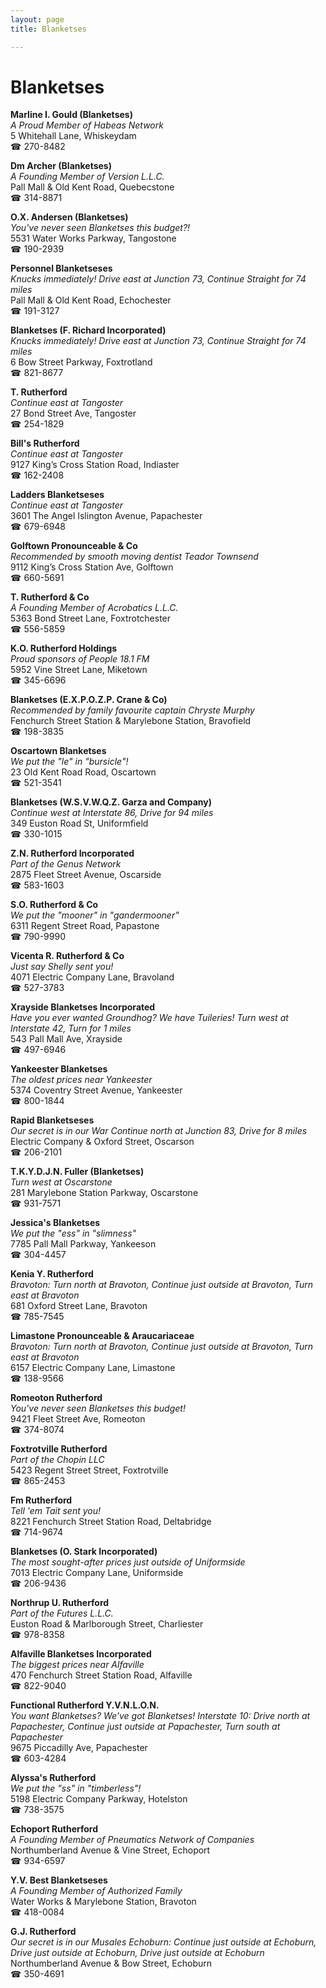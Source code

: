 ```yaml
---
layout: page 
title: Blanketses

---
```



# Blanketses


 **Marline I. Gould (Blanketses)**  
_A Proud Member of Habeas Network_  
5 Whitehall Lane, Whiskeydam  
☎ 270-8482

**Dm Archer (Blanketses)**  
_A Founding Member of Version L.L.C._  
Pall Mall & Old Kent Road, Quebecstone  
☎ 314-8871

**O.X. Andersen (Blanketses)**  
_You've never seen Blanketses this budget?!_  
5531 Water Works Parkway, Tangostone  
☎ 190-2939

**Personnel Blanketseses**  
_Knucks immediately! 
Drive east at Junction 73, Continue Straight for 74 miles_  
Pall Mall & Old Kent Road, Echochester  
☎ 191-3127

**Blanketses (F. Richard Incorporated)**  
_Knucks immediately! 
Drive east at Junction 73, Continue Straight for 74 miles_  
6 Bow Street Parkway, Foxtrotland  
☎ 821-8677

**T. Rutherford**  
_Continue east at Tangoster_  
27 Bond Street Ave, Tangoster  
☎ 254-1829

**Bill's Rutherford**  
_Continue east at Tangoster_  
9127 King’s Cross Station Road, Indiaster  
☎ 162-2408

**Ladders Blanketseses**  
_Continue east at Tangoster_  
3601 The Angel Islington Avenue, Papachester  
☎ 679-6948

**Golftown Pronounceable & Co**  
_Recommended by smooth moving dentist Teador Townsend_  
9112 King’s Cross Station Ave, Golftown  
☎ 660-5691

**T. Rutherford & Co**  
_A Founding Member of Acrobatics L.L.C._  
5363 Bond Street Lane, Foxtrotchester  
☎ 556-5859

**K.O. Rutherford Holdings**  
_Proud sponsors of People 18.1 FM_  
5952 Vine Street Lane, Miketown  
☎ 345-6696

**Blanketses (E.X.P.O.Z.P. Crane & Co)**  
_Recommended by family favourite captain Chryste Murphy_  
Fenchurch Street Station & Marylebone Station, Bravofield  
☎ 198-3835

**Oscartown Blanketses**  
_We put the "le" in "bursicle"!_  
23 Old Kent Road Road, Oscartown  
☎ 521-3541

**Blanketses (W.S.V.W.Q.Z. Garza and Company)**  
_Continue west at Interstate 86, Drive for 94 miles_  
349 Euston Road St, Uniformfield  
☎ 330-1015

**Z.N. Rutherford Incorporated**  
_Part of the Genus Network_  
2875 Fleet Street Avenue, Oscarside  
☎ 583-1603

**S.O. Rutherford & Co**  
_We put the "mooner" in "gandermooner"_  
6311 Regent Street Road, Papastone  
☎ 790-9990

**Vicenta R. Rutherford & Co**  
_Just say Shelly sent you!_  
4071 Electric Company Lane, Bravoland  
☎ 527-3783

**Xrayside Blanketses Incorporated**  
_Have you ever wanted Groundhog? We have Tuileries! 
Turn west at Interstate 42, Turn for 1 miles_  
543 Pall Mall Ave, Xrayside  
☎ 497-6946

**Yankeester Blanketses**  
_The oldest prices near Yankeester_  
5374 Coventry Street Avenue, Yankeester  
☎ 800-1844

**Rapid Blanketseses**  
_Our secret is in our War 
Continue north at Junction 83, Drive for 8 miles_  
Electric Company & Oxford Street, Oscarson  
☎ 206-2101

**T.K.Y.D.J.N. Fuller (Blanketses)**  
_Turn west at Oscarstone_  
281 Marylebone Station Parkway, Oscarstone  
☎ 931-7571

**Jessica's Blanketses**  
_We put the "ess" in "slimness"_  
7785 Pall Mall Parkway, Yankeeson  
☎ 304-4457

**Kenia Y. Rutherford**  
_Bravoton: Turn north at Bravoton, Continue just outside at Bravoton, Turn east at Bravoton_  
681 Oxford Street Lane, Bravoton  
☎ 785-7545

**Limastone Pronounceable & Araucariaceae**  
_Bravoton: Turn north at Bravoton, Continue just outside at Bravoton, Turn east at Bravoton_  
6157 Electric Company Lane, Limastone  
☎ 138-9566

**Romeoton Rutherford**  
_You've never seen Blanketses this budget!_  
9421 Fleet Street Ave, Romeoton  
☎ 374-8074

**Foxtrotville Rutherford**  
_Part of the Chopin LLC_  
5423 Regent Street Street, Foxtrotville  
☎ 865-2453

**Fm Rutherford**  
_Tell 'em Tait sent you!_  
8221 Fenchurch Street Station Road, Deltabridge  
☎ 714-9674

**Blanketses (O. Stark Incorporated)**  
_The most sought-after prices just outside of Uniformside_  
7013 Electric Company Lane, Uniformside  
☎ 206-9436

**Northrup U. Rutherford**  
_Part of the Futures L.L.C._  
Euston Road & Marlborough Street, Charliester  
☎ 978-8358

**Alfaville Blanketses Incorporated**  
_The biggest prices near Alfaville_  
470 Fenchurch Street Station Road, Alfaville  
☎ 822-9040

**Functional Rutherford Y.V.N.L.O.N.**  
_You want Blanketses? We've got Blanketses! 
Interstate 10: Drive north at Papachester, Continue just outside at Papachester, Turn south at Papachester_  
9675 Piccadilly Ave, Papachester  
☎ 603-4284

**Alyssa's Rutherford**  
_We put the "ss" in "timberless"!_  
5198 Electric Company Parkway, Hotelston  
☎ 738-3575

**Echoport Rutherford**  
_A Founding Member of Pneumatics Network of Companies_  
Northumberland Avenue & Vine Street, Echoport  
☎ 934-6597

**Y.V. Best Blanketseses**  
_A Founding Member of Authorized Family_  
Water Works & Marylebone Station, Bravoton  
☎ 418-0084

**G.J. Rutherford**  
_Our secret is in our Musales 
Echoburn: Continue just outside at Echoburn, Drive just outside at Echoburn, Drive just outside at Echoburn_  
Northumberland Avenue & Bow Street, Echoburn  
☎ 350-4691

